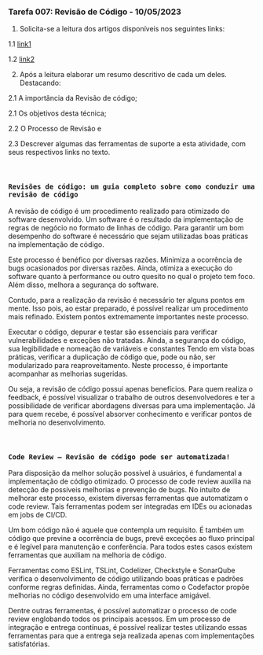 ### Tarefa 007: Revisão de Código - 10/05/2023

1. Solicita-se a leitura dos artigos disponíveis nos seguintes links:

  1.1 [link1](https://appmaster.io/pt/blog/revisoes-de-codigo)

  1.2 [link2](https://medium.com/codigorefinado/code-review-revis%C3%A3o-de-c%C3%B3digo-pode-ser-automatizada-ba5f25882774)

2. Após a leitura elaborar um resumo descritivo de cada um deles. Destacando:

  2.1 A importância da Revisão de código;

  2.1 Os objetivos desta técnica;

  2.2 O Processo de Revisão e

  2.3 Descrever algumas das ferramentas de suporte a esta atividade, com seus respectivos links no texto.   
  
<br>

### `Revisões de código: um guia completo sobre como conduzir uma revisão de código`

A revisão de código é um procedimento realizado para otimizado do software desenvolvido.
Um software é o resultado da implementação de regras de negócio no formato de linhas de código.
Para garantir um bom desempenho do software é necessário que sejam utilizadas boas práticas na implementação de código.

Este processo é benéfico por diversas razões. Minimiza a ocorrência de bugs ocasionados por diversas razões. Ainda,
otimiza a execução do software quanto à performance ou outro quesito no qual o projeto tem foco.
Além disso, melhora a segurança do software.

Contudo, para a realização da revisão é necessário ter alguns pontos em mente. Isso pois, ao estar preparado, é possível
realizar um procedimento mais refinado. Existem pontos extremamente importantes neste processo.

Executar o código, depurar e testar são essenciais para verificar vulnerabilidades e exceções não tratadas. Ainda, a segurança do código, sua legibilidade e nomeação de variáveis e constantes
Tendo em vista boas práticas, verificar a duplicação de código que, pode ou não, ser modularizado para reaproveitamento.
Neste processo, é importante acompanhar as melhorias sugeridas.

Ou seja, a revisão de código possui apenas benefícios. Para quem realiza o feedback, é possível visualizar o trabalho
de outros desenvolvedores e ter a possibilidade de verificar abordagens diversas para uma implementação. Já para quem recebe,
é possível absorver conhecimento e verificar pontos de melhoria no desenvolvimento.

<br>

### `Code Review — Revisão de código pode ser automatizada!`

Para disposição da melhor solução possível à usuários, é fundamental a implementação de código otimizado.
O processo de code review auxilia na detecção de possíveis melhorias e prevenção de bugs.
No intuito de melhorar este processo, existem diversas ferramentas que automatizam o code review.
Tais ferramentas podem ser integradas em IDEs ou acionadas em jobs de CI/CD.

Um bom código não é aquele que contempla um requisito. É também um código que previne a ocorrência de bugs,
prevê exceções ao fluxo principal e é legível para manutenção e conferência. Para todos estes casos existem ferramentas que auxiliam na melhoria de código.

Ferramentas como ESLint, TSLint, Codelizer, Checkstyle e SonarQube verifica o desenvolvimento de código utilizando boas práticas e padrões conforme regras definidas.
Ainda, ferramentas como o Codefactor propõe melhorias no código desenvolvido em uma interface amigável.

Dentre outras ferramentas, é possível automatizar o processo de code review englobando todos os principais acessos.
Em um processo de integração e entrega contínuas, é possível realizar testes utilizando essas ferramentas para que a entrega seja realizada apenas com implementações satisfatórias.

</DIV/>
